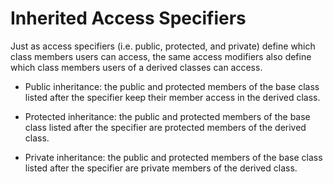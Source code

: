 # Inherited Access Specifiers

Just as access specifiers (i.e. public, protected, and private) define which
class members users can access, the same access modifiers also define which
class members users of a derived classes can access.

- Public inheritance: the public and protected members of the base class
listed after the specifier keep their member access in the derived class.

- Protected inheritance: the public and protected members of the base class
listed after the specifier are protected members of the derived class.

- Private inheritance: the public and protected members of the base class
listed after the specifier are private members of the derived class.
